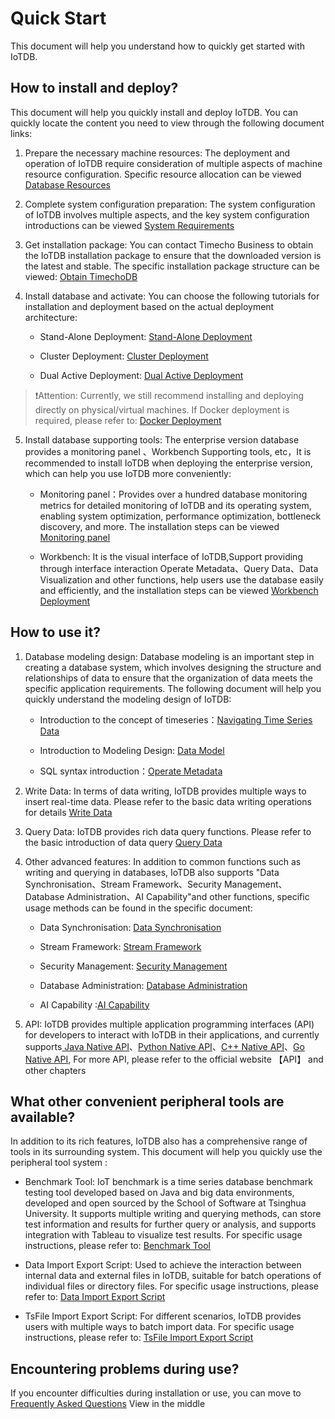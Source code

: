 <!--

    Licensed to the Apache Software Foundation (ASF) under one
    or more contributor license agreements.  See the NOTICE file
    distributed with this work for additional information
    regarding copyright ownership.  The ASF licenses this file
    to you under the Apache License, Version 2.0 (the
    "License"); you may not use this file except in compliance
    with the License.  You may obtain a copy of the License at
    
        http://www.apache.org/licenses/LICENSE-2.0
    
    Unless required by applicable law or agreed to in writing,
    software distributed under the License is distributed on an
    "AS IS" BASIS, WITHOUT WARRANTIES OR CONDITIONS OF ANY
    KIND, either express or implied.  See the License for the
    specific language governing permissions and limitations
    under the License.

-->
# Quick Start

This document will help you understand how to quickly get started with IoTDB.

## How to install and deploy?

This document will help you quickly install and deploy IoTDB. You can quickly locate the content you need to view through the following document links:

1.  Prepare the necessary machine resources: The deployment and operation of IoTDB require consideration of multiple aspects of machine resource configuration. Specific resource allocation can be viewed [Database Resources](https://www.timecho.com/docs/zh/UserGuide/latest/Deployment-and-Maintenance/Database-Resources.html)

2. Complete system configuration preparation: The system configuration of IoTDB involves multiple aspects, and the key system configuration introductions can be viewed [System Requirements](https://www.timecho.com/docs/UserGuide/latest/Deployment-and-Maintenance/Environment-Requirements.html)

3. Get installation package: You can contact Timecho Business to obtain the IoTDB installation package to ensure that the downloaded version is the latest and stable. The specific installation package structure can be viewed: [Obtain TimechoDB](https://www.timecho.com/docs/UserGuide/latest/Deployment-and-Maintenance/IoTDB-Package_timecho.html)

4. Install database and activate: You can choose the following tutorials for installation and deployment based on the actual deployment architecture:

   - Stand-Alone Deployment:  [Stand-Alone Deployment](https://www.timecho.com/docs/UserGuide/latest/Deployment-and-Maintenance/Stand-Alone-Deployment_timecho.html)

   - Cluster Deployment: [Cluster Deployment](https://www.timecho.com/docs/zh/UserGuide/latest/Deployment-and-Maintenance/Cluster-Deployment_timecho.html)

   - Dual Active Deployment: [Dual Active Deployment](https://www.timecho.com/docs/UserGuide/latest/Deployment-and-Maintenance/Dual-Active-Deployment_timecho.html)

> ❗️Attention: Currently, we still recommend installing and deploying directly on physical/virtual machines. If Docker deployment is required, please refer to: [Docker Deployment](https://www.timecho.com/docs/UserGuide/latest/Deployment-and-Maintenance/Docker-Deployment_timecho.html)

5. Install database supporting tools: The enterprise version database provides a monitoring panel 、Workbench Supporting tools, etc，It is recommended to install IoTDB when deploying the enterprise version, which can help you use IoTDB more conveniently:

   - Monitoring panel：Provides over a hundred database monitoring metrics for detailed monitoring of IoTDB and its operating system, enabling system optimization, performance optimization, bottleneck discovery, and more. The installation steps can be viewed [Monitoring panel](https://www.timecho.com/docs/UserGuide/latest/Deployment-and-Maintenance/Monitoring-panel-deployment.html)

   - Workbench: It is the visual interface of IoTDB,Support providing through interface interaction Operate Metadata、Query Data、Data Visualization and other functions, help users use the database easily and efficiently, and the installation steps can be viewed [Workbench Deployment](https://www.timecho.com/docs/UserGuide/latest/Deployment-and-Maintenance/Monitoring-panel-deployment.html)

## How to use it?

1. Database modeling design: Database modeling is an important step in creating a database system, which involves designing the structure and relationships of data to ensure that the organization of data meets the specific application requirements. The following document will help you quickly understand the modeling design of IoTDB:

   - Introduction to the concept of timeseries：[Navigating Time Series Data](https://www.timecho.com/docs/UserGuide/latest/Basic-Concept/Navigating_Time_Series_Data.html)

   - Introduction to Modeling Design: [Data Model](https://www.timecho.com/docs/UserGuide/latest/Basic-Concept/Data-Model-and-Terminology.html)

   - SQL syntax introduction：[Operate Metadata](https://www.timecho.com/docs/UserGuide/latest/User-Manual/Operate-Metadata_timecho.html)

2. Write Data: In terms of data writing, IoTDB provides multiple ways to insert real-time data. Please refer to the basic data writing operations for details [Write Data](https://www.timecho.com/docs/UserGuide/latest/User-Manual/Write-Delete-Data.html)

3. Query Data: IoTDB provides rich data query functions. Please refer to the basic introduction of data query [Query Data](https://www.timecho.com/docs/UserGuide/latest/User-Manual/Query-Data.html)

4. Other advanced features: In addition to common functions such as writing and querying in databases, IoTDB also supports "Data Synchronisation、Stream Framework、Security Management、Database Administration、AI Capability"and other functions, specific usage methods can be found in the specific document:

   - Data Synchronisation: [Data Synchronisation](https://www.timecho.com/docs/UserGuide/latest/User-Manual/Data-Sync_timecho.html)

   - Stream Framework: [Stream Framework](https://www.timecho.com/docs/UserGuide/latest/User-Manual/Streaming_timecho.html)

   - Security Management: [Security Management](https://www.timecho.com/docs/UserGuide/latest/User-Manual/Security-Management_timecho.html)

   - Database Administration: [Database Administration](https://www.timecho.com/docs/UserGuide/latest/User-Manual/Authority-Management.html)

   - AI Capability :[AI Capability](https://www.timecho.com/docs/UserGuide/latest/User-Manual/AINode_timecho.html)

5. API: IoTDB provides multiple application programming interfaces (API) for developers to interact with IoTDB in their applications, and currently supports[ Java Native API](https://www.timecho.com/docs/UserGuide/latest/API/Programming-Java-Native-API.html)、[Python Native API](https://www.timecho.com/docs/UserGuide/latest/API/Programming-Python-Native-API.html)、[C++ Native API](https://www.timecho.com/docs/UserGuide/latest/API/Programming-Cpp-Native-API.html)、[Go Native API](https://www.timecho.com/docs/UserGuide/latest/API/Programming-Go-Native-API.html), For more API, please refer to the official website 【API】 and other chapters

## What other convenient peripheral tools are available?

In addition to its rich features, IoTDB also has a comprehensive range of tools in its surrounding system. This document will help you quickly use the peripheral tool system :

- Benchmark Tool: IoT benchmark is a time series database benchmark testing tool developed based on Java and big data environments, developed and open sourced by the School of Software at Tsinghua University. It supports multiple writing and querying methods, can store test information and results for further query or analysis, and supports integration with Tableau to visualize test results. For specific usage instructions, please refer to: [Benchmark Tool](https://www.timecho.com/docs/UserGuide/latest/Tools-System/Benchmark.html)

- Data Import Export Script: Used to achieve the interaction between internal data and external files in IoTDB, suitable for batch operations of individual files or directory files. For specific usage instructions, please refer to: [Data Import Export Script](https://www.timecho.com/docs/UserGuide/latest/Tools-System/Data-Import-Export-Tool.html)

- TsFile Import Export Script: For different scenarios, IoTDB provides users with multiple ways to batch import data. For specific usage instructions, please refer to: [TsFile Import Export Script](https://www.timecho.com/docs/UserGuide/latest/Tools-System/TsFile-Import-Export-Tool.html)

## Encountering problems during use?

If you encounter difficulties during installation or use, you can move to [Frequently Asked Questions](https://www.timecho.com/docs/UserGuide/latest/FAQ/Frequently-asked-questions.html) View in the middle
